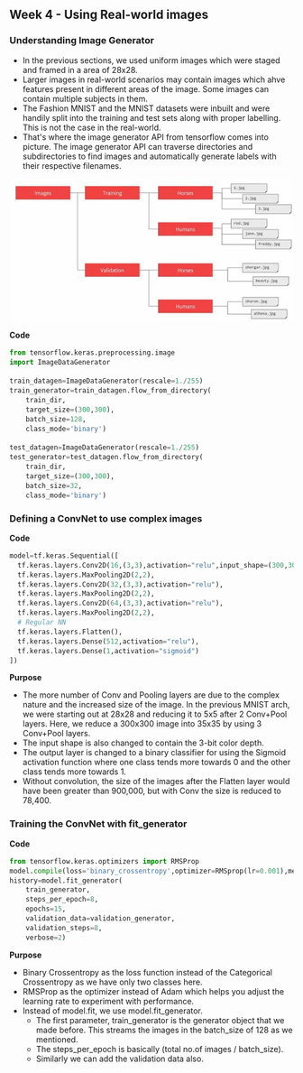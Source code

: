 ## Week 4 - Using Real-world images

### Understanding Image Generator

- In the previous sections, we used uniform images which were staged and framed in a area of 28x28.
- Larger images in real-world scenarios may contain images which ahve features present in different areas of the image. Some images can contain multiple subjects in them.
- The Fashion MNIST and the MNIST datasets were inbuilt and were handily split into the training and test sets along with proper labelling. This is not the case in the real-world.
- That's where the image generator API from tensorflow comes into picture. The image generator API can traverse directories and subdirectories to find images and automatically generate labels with their respective filenames.

![image generator](./images/imgGen.jpg)

**Code**

```py
from tensorflow.keras.preprocessing.image
import ImageDataGenerator

train_datagen=ImageDataGenerator(rescale=1./255)
train_generator=train_datagen.flow_from_directory(
    train_dir,
    target_size=(300,300),
    batch_size=128,
    class_mode='binary')

test_datagen=ImageDataGenerator(rescale=1./255)
test_generator=test_datagen.flow_from_directory(
    train_dir,
    target_size=(300,300),
    batch_size=32,
    class_mode='binary')
```

### Defining a ConvNet to use complex images

**Code**

```py
model=tf.keras.Sequential([
  tf.keras.layers.Conv2D(16,(3,3),activation="relu",input_shape=(300,300,3)),
  tf.keras.layers.MaxPooling2D(2,2),
  tf.keras.layers.Conv2D(32,(3,3),activation="relu"),
  tf.keras.layers.MaxPooling2D(2,2),
  tf.keras.layers.Conv2D(64,(3,3),activation="relu"),
  tf.keras.layers.MaxPooling2D(2,2),
  # Regular NN
  tf.keras.layers.Flatten(),
  tf.keras.layers.Dense(512,activation="relu"),
  tf.keras.layers.Dense(1,activation="sigmoid")
])
```

**Purpose**

- The more number of Conv and Pooling layers are due to the complex nature and the increased size of the image. In the previous MNIST arch, we were starting out at 28x28 and reducing it to 5x5 after 2 Conv+Pool layers. Here, we reduce a 300x300 image into 35x35 by using 3 Conv+Pool layers.
- The input shape is also changed to contain the 3-bit color depth.
- The output layer is changed to a binary classifier for using the Sigmoid activation function where one class tends more towards 0 and the other class tends more towards 1.
- Without convolution, the size of the images after the Flatten layer would have been greater than 900,000, but with Conv the size is reduced to 78,400.

### Training the ConvNet with fit_generator

**Code**

```py
from tensorflow.keras.optimizers import RMSProp
model.compile(loss='binary_crossentropy',optimizer=RMSprop(lr=0.001),metrics=['acc'])
history=model.fit_generator(
    train_generator,
    steps_per_epoch=8,
    epochs=15,
    validation_data=validation_generator,
    validation_steps=8,
    verbose=2)
```

**Purpose**

- Binary Crossentropy as the loss function instead of the Categorical Crossentropy as we have only two classes here.
- RMSProp as the optimizer instead of Adam which helps you adjust the learning rate to experiment with performance.
- Instead of model.fit, we use model.fit_generator.
  - The first parameter, train_generator is the generator object that we made before. This streams the images in the batch_size of 128 as we mentioned.
  - The steps_per_epoch is basically (total no.of images / batch_size).
  - Similarly we can add the validation data also.
